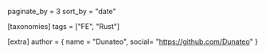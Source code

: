 paginate_by = 3
sort_by = "date"

[taxonomies]
tags = ["FE", "Rust"]

[extra]
author = { name = "Dunateo", social= "https://github.com/Dunateo" }